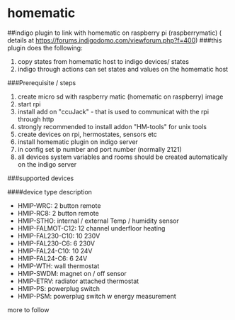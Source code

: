 # homematic
##indigo plugin to link with homematic on raspberry pi (raspberrymatic)
( details at https://forums.indigodomo.com/viewforum.php?f=400)
###this plugin does the following:
1. copy states  from homematic host to indigo devices/ states
2. indigo through actions can set states and values on the homematic host

###Prerequisite / steps
1. create micro sd with raspberry matic (homematic on raspberry) image
2. start rpi
3. install add on "ccuJack" - that is used to communicat with the rpi through http
4. strongly recommended to install addon  "HM-tools" for unix tools
5. create devices on rpi, hermostates, sensors etc
6. install homematic plugin on indigo server
7. in config set ip number and port number (normally 2121)
8. all devices system variables and rooms should be created automatically on the indigo server

###supported devices

####device type			description
-	HMIP-WRC:			  2 button remote
-	HMIP-RC8:			  2 button remote
-	HMIP-STHO:			  internal / external Temp / humidity sensor
-	HMIP-FALMOT-C12:			12 channel underfloor heating 
-	HMIP-FAL230-C10:			10 230V
-	HMIP-FAL230-C6:			6  230V
-	HMIP-FAL24-C10:			10 24V
-	HMIP-FAL24-C6:			6  24V
-	HMIP-WTH:		  	wall thermostat 
-	HMIP-SWDM:		  	magnet on / off sensor
-	HMIP-ETRV:		  	radiator attached thermostat
-	HMIP-PS:			  	powerplug switch
-	HMIP-PSM:		  	powerplug switch w energy measurement

more to follow

